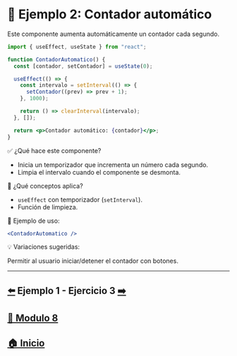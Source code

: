   # 🧪 Ejemplo 2: Contador automático

  Este componente aumenta automáticamente un contador cada segundo.

  ```jsx
  import { useEffect, useState } from "react";

  function ContadorAutomatico() {
    const [contador, setContador] = useState(0);

    useEffect(() => {
      const intervalo = setInterval(() => {
        setContador((prev) => prev + 1);
      }, 1000);

      return () => clearInterval(intervalo);
    }, []);

    return <p>Contador automático: {contador}</p>;
  }
  ```

  ✅ ¿Qué hace este componente?

  * Inicia un temporizador que incrementa un número cada segundo.
  * Limpia el intervalo cuando el componente se desmonta.

  🧠 ¿Qué conceptos aplica?

  * `useEffect` con temporizador (`setInterval`).
  * Función de limpieza.

  📌 Ejemplo de uso:

  ```jsx
  <ContadorAutomatico />
  ```

  💡 Variaciones sugeridas:

  Permitir al usuario iniciar/detener el contador con botones.

  ---

  ## [⬅️](../Ejemplos/Ejemplo_1.md) Ejemplo 1 - Ejercicio 3 [➡️](../Ejemplos/Ejemplo_3.md) 
  ## [📄 Modulo 8](../Modulo_8.md)
  ## [🏠 Inicio](../../README.md)

